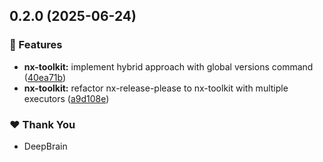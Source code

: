 ## 0.2.0 (2025-06-24)

### 🚀 Features

- **nx-toolkit:** implement hybrid approach with global versions command ([40ea71b](https://github.com/deepbrainspace/goodiebag/commit/40ea71b))
- **nx-toolkit:** refactor nx-release-please to nx-toolkit with multiple executors ([a9d108e](https://github.com/deepbrainspace/goodiebag/commit/a9d108e))

### ❤️ Thank You

- DeepBrain